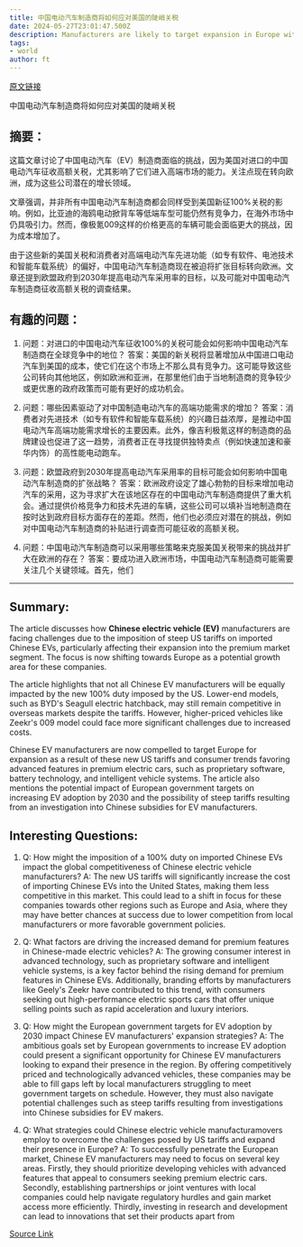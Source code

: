 ```yaml
---
title: 中国电动汽车制造商将如何应对美国的陡峭关税
date: 2024-05-27T23:01:47.500Z
description: Manufacturers are likely to target expansion in Europe with luxury models that offer new features to consumers
tags: 
- world
author: ft
---
```


[原文链接](https://ft.com/content/1f8ff066-875c-45a4-afa6-ff29e19ade64)

中国电动汽车制造商将如何应对美国的陡峭关税

## 摘要：
这篇文章讨论了中国电动汽车（EV）制造商面临的挑战，因为美国对进口的中国电动汽车征收高额关税，尤其影响了它们进入高端市场的能力。关注点现在转向欧洲，成为这些公司潜在的增长领域。

文章强调，并非所有中国电动汽车制造商都会同样受到美国新征100%关税的影响。例如，比亚迪的海鸥电动掀背车等低端车型可能仍然有竞争力，在海外市场中仍具吸引力。然而，像极氪009这样的价格更高的车辆可能会面临更大的挑战，因为成本增加了。

由于这些新的美国关税和消费者对高端电动汽车先进功能（如专有软件、电池技术和智能车载系统）的偏好，中国电动汽车制造商现在被迫将扩张目标转向欧洲。文章还提到欧盟政府到2030年提高电动汽车采用率的目标，以及可能对中国电动汽车制造商征收高额关税的调查结果。

## 有趣的问题：

1. 问题：对进口的中国电动汽车征收100%的关税可能会如何影响中国电动汽车制造商在全球竞争中的地位？
   答案：美国的新关税将显著增加从中国进口电动汽车到美国的成本，使它们在这个市场上不那么具有竞争力。这可能导致这些公司转向其他地区，例如欧洲和亚洲，在那里他们由于当地制造商的竞争较少或更优惠的政府政策而可能有更好的成功机会。

2. 问题：哪些因素驱动了对中国制造电动汽车的高端功能需求的增加？
   答案：消费者对先进技术（如专有软件和智能车载系统）的兴趣日益浓厚，是推动中国电动汽车高端功能需求增长的主要因素。此外，像吉利极氪这样的制造商的品牌建设也促进了这一趋势，消费者正在寻找提供独特卖点（例如快速加速和豪华内饰）的高性能电动跑车。

3. 问题：欧盟政府到2030年提高电动汽车采用率的目标可能会如何影响中国电动汽车制造商的扩张战略？
   答案：欧洲政府设定了雄心勃勃的目标来增加电动汽车的采用，这为寻求扩大在该地区存在的中国电动汽车制造商提供了重大机会。通过提供价格竞争力和技术先进的车辆，这些公司可以填补当地制造商在按时达到政府目标方面存在的差距。然而，他们也必须应对潜在的挑战，例如对中国电动汽车制造商的补贴进行调查而可能征收的高额关税。

4. 问题：中国电动汽车制造商可以采用哪些策略来克服美国关税带来的挑战并扩大在欧洲的存在？
   答案：要成功进入欧洲市场，中国电动汽车制造商可能需要关注几个关键领域。首先，他们

---

## Summary:
The article discusses how **Chinese electric vehicle (EV)** manufacturers are facing challenges due to the imposition of steep US tariffs on imported Chinese EVs, particularly affecting their expansion into the premium market segment. The focus is now shifting towards Europe as a potential growth area for these companies.

The article highlights that not all Chinese EV manufacturers will be equally impacted by the new 100% duty imposed by the US. Lower-end models, such as BYD's Seagull electric hatchback, may still remain competitive in overseas markets despite the tariffs. However, higher-priced vehicles like Zeekr's 009 model could face more significant challenges due to increased costs.

Chinese EV manufacturers are now compelled to target Europe for expansion as a result of these new US tariffs and consumer trends favoring advanced features in premium electric cars, such as proprietary software, battery technology, and intelligent vehicle systems. The article also mentions the potential impact of European government targets on increasing EV adoption by 2030 and the possibility of steep tariffs resulting from an investigation into Chinese subsidies for EV manufacturers.

## Interesting Questions:
1. Q: How might the imposition of a 100% duty on imported Chinese EVs impact the global competitiveness of Chinese electric vehicle manufacturers?
   A: The new US tariffs will significantly increase the cost of importing Chinese EVs into the United States, making them less competitive in this market. This could lead to a shift in focus for these companies towards other regions such as Europe and Asia, where they may have better chances at success due to lower competition from local manufacturers or more favorable government policies.
   
2. Q: What factors are driving the increased demand for premium features in Chinese-made electric vehicles?
   A: The growing consumer interest in advanced technology, such as proprietary software and intelligent vehicle systems, is a key factor behind the rising demand for premium features in Chinese EVs. Additionally, branding efforts by manufacturers like Geely's Zeekr have contributed to this trend, with consumers seeking out high-performance electric sports cars that offer unique selling points such as rapid acceleration and luxury interiors.
   
3. Q: How might the European government targets for EV adoption by 2030 impact Chinese EV manufacturers' expansion strategies?
   A: The ambitious goals set by European governments to increase EV adoption could present a significant opportunity for Chinese EV manufacturers looking to expand their presence in the region. By offering competitively priced and technologically advanced vehicles, these companies may be able to fill gaps left by local manufacturers struggling to meet government targets on schedule. However, they must also navigate potential challenges such as steep tariffs resulting from investigations into Chinese subsidies for EV makers.
   
4. Q: What strategies could Chinese electric vehicle manufacturamovers employ to overcome the challenges posed by US tariffs and expand their presence in Europe?
   A: To successfully penetrate the European market, Chinese EV manufacturers may need to focus on several key areas. Firstly, they should prioritize developing vehicles with advanced features that appeal to consumers seeking premium electric cars. Secondly, establishing partnerships or joint ventures with local companies could help navigate regulatory hurdles and gain market access more efficiently. Thirdly, investing in research and development can lead to innovations that set their products apart from

[Source Link](https://ft.com/content/1f8ff066-875c-45a4-afa6-ff29e19ade64)

